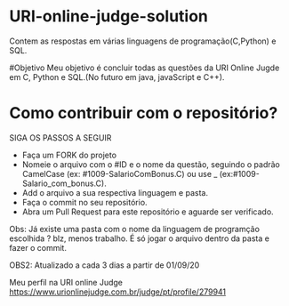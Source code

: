 # URI-online-judge-solution
Contem as respostas em várias linguagens de programação(C,Python) e SQL.

#Objetivo
Meu objetivo é concluir todas as questões da URI Online Jugde em C, Python e SQL.(No futuro em java, javaScript e C++).

  <h1>Como contribuir com o repositório? </h1>
  SIGA OS PASSOS A SEGUIR
  
   - Faça um FORK do projeto
   - Nomeie o arquivo com o #ID e o nome da questão, seguindo o padrão CamelCase (ex: #1009-SalarioComBonus.C) ou use _ (ex:#1009-Salario_com_bonus.C).
   - Add o arquivo a sua respectiva linguagem e pasta.
   - Faça o commit no seu repositório.
   - Abra um Pull Request para este repositório e aguarde ser verificado.

Obs: Já existe uma pasta com o nome da linguagem de programção escolhida ? blz, menos trabalho.
É só jogar o arquivo dentro da pasta e fazer o commit.

OBS2: Atualizado a cada 3 dias a partir de 01/09/20

Meu perfil na URI online Judge
https://www.urionlinejudge.com.br/judge/pt/profile/279941
